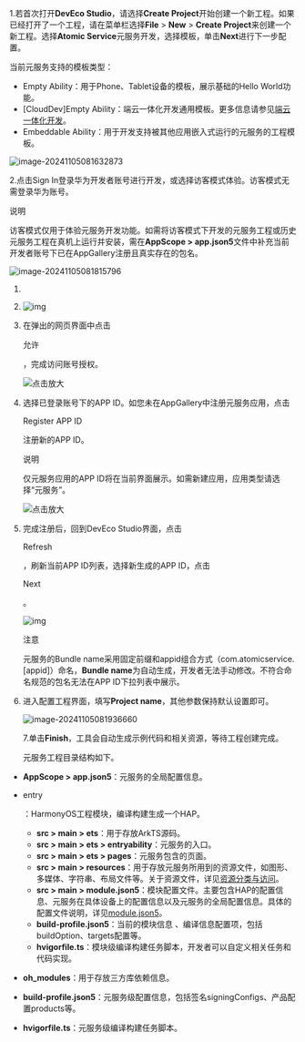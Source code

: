 1.若首次打开**DevEco Studio**，请选择**Create Project**开始创建一个新工程。如果已经打开了一个工程，请在菜单栏选择**File** > **New** > **Create Project**来创建一个新工程。选择**Atomic Service**元服务开发，选择模板，单击**Next**进行下一步配置。

当前元服务支持的模板类型：

- Empty Ability：用于Phone、Tablet设备的模板，展示基础的Hello World功能。
- [CloudDev]Empty Ability：端云一体化开发通用模板。更多信息请参见[端云一体化开发](https://developer.huawei.com/consumer/cn/doc/harmonyos-guides-V5/agc-harmonyos-clouddev-view-0000001700053733-V5)。
- Embeddable Ability：用于开发支持被其他应用嵌入式运行的元服务的工程模板。

![image-20241105081632873](https://luckly007.oss-cn-beijing.aliyuncs.com/uPic/image-20241105081632873.png)

2.点击Sign In登录华为开发者账号进行开发，或选择访客模式体验。访客模式无需登录华为账号。

说明

访客模式仅用于体验元服务开发功能。如需将访客模式下开发的元服务工程或历史元服务工程在真机上运行并安装，需在**AppScope > app.json5**文件中补充当前开发者账号下已在AppGallery注册且真实存在的包名。

![image-20241105081815796](https://luckly007.oss-cn-beijing.aliyuncs.com/uPic/image-20241105081815796.png)



1. 

2. ![img](https://alliance-communityfile-drcn.dbankcdn.com/FileServer/getFile/cmtyPub/011/111/111/0000000000011111111.20241101142404.19642626293141606531533508539595:50001231000000:2800:D903C122FFD578DBECF6B9F773AA4B287A62166E5834947F8F01233B23D78530.png?needInitFileName=true?needInitFileName=true)

3. 在弹出的网页界面中点击

   允许

   ，完成访问账号授权。

   ![点击放大](https://alliance-communityfile-drcn.dbankcdn.com/FileServer/getFile/cmtyPub/011/111/111/0000000000011111111.20241101142404.52319661038185073363839910998504:50001231000000:2800:1FA88AC7F83E637574C95749AEED36B13A9D1FCDF7EBD15892E3DD6FCD4A6D83.png?needInitFileName=true?needInitFileName=true)

4. 选择已登录账号下的APP ID。如您未在AppGallery中注册元服务应用，点击

   Register APP ID

   注册新的APP ID。

   说明

   仅元服务应用的APP ID将在当前界面展示。如需新建应用，应用类型请选择“元服务”。

   ![点击放大](https://alliance-communityfile-drcn.dbankcdn.com/FileServer/getFile/cmtyPub/011/111/111/0000000000011111111.20241101142404.12572787863899604582888934664790:50001231000000:2800:FB37206E705FE338A05F028A81DE799570C77C179CF0E3A23FD52389045A965B.png?needInitFileName=true?needInitFileName=true)

5. 完成注册后，回到DevEco Studio界面，点击

   Refresh

   ，刷新当前APP ID列表，选择新生成的APP ID，点击

   Next

   。

   ![img](https://alliance-communityfile-drcn.dbankcdn.com/FileServer/getFile/cmtyPub/011/111/111/0000000000011111111.20241101142404.91714796399533785827657457499447:50001231000000:2800:5D67508848A9360B4673904C8506CE5051F4FDC57AFF7AFA87ECE1DFF1799EF6.png?needInitFileName=true?needInitFileName=true)

   注意

   元服务的Bundle name采用固定前缀和appid组合方式（com.atomicservice.[appid]）命名，**Bundle name**为自动生成，开发者无法手动修改。不符合命名规范的包名无法在APP ID下拉列表中展示。

6. 进入配置工程界面，填写**Project name**，其他参数保持默认设置即可。

   ![image-20241105081936660](https://luckly007.oss-cn-beijing.aliyuncs.com/uPic/image-20241105081936660.png)

   7.单击**Finish**，工具会自动生成示例代码和相关资源，等待工程创建完成。

   元服务工程目录结构如下。

- **AppScope > app.json5**：元服务的全局配置信息。

- entry

  ：HarmonyOS工程模块，编译构建生成一个HAP。

  - **src > main > ets**：用于存放ArkTS源码。
  - **src > main > ets > entryability**：元服务的入口。
  - **src > main > ets > pages**：元服务包含的页面。
  - **src > main > resources**：用于存放元服务所用到的资源文件，如图形、多媒体、字符串、布局文件等。关于资源文件，详见[资源分类与访问](https://developer.huawei.com/consumer/cn/doc/harmonyos-guides-V5/resource-categories-and-access-V5)。
  - **src > main > module.json5**：模块配置文件。主要包含HAP的配置信息、元服务在具体设备上的配置信息以及元服务的全局配置信息。具体的配置文件说明，详见[module.json5](https://developer.huawei.com/consumer/cn/doc/harmonyos-guides-V5/module-configuration-file-V5)。
  - **build-profile.json5**：当前的模块信息 、编译信息配置项，包括buildOption、targets配置等。
  - **hvigorfile.ts**：模块级编译构建任务脚本，开发者可以自定义相关任务和代码实现。

- **oh_modules**：用于存放三方库依赖信息。

- **build-profile.json5**：元服务级配置信息，包括签名signingConfigs、产品配置products等。

- **hvigorfile.ts**：元服务级编译构建任务脚本。